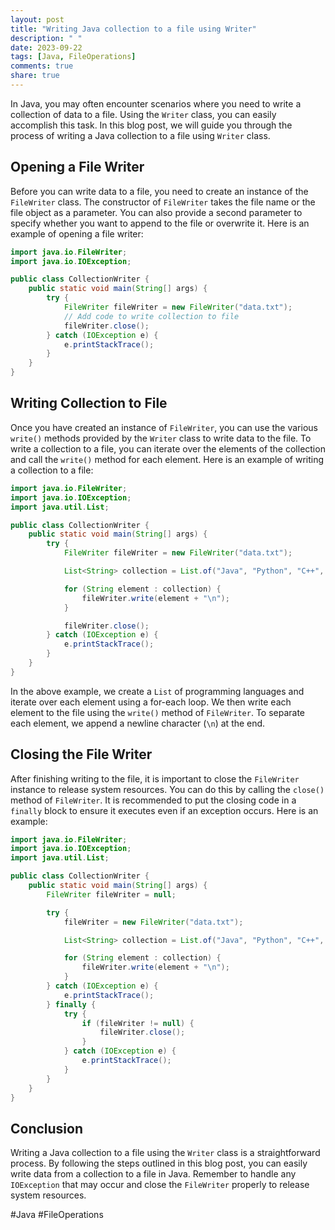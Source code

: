 ```yaml
---
layout: post
title: "Writing Java collection to a file using Writer"
description: " "
date: 2023-09-22
tags: [Java, FileOperations]
comments: true
share: true
---
```


In Java, you may often encounter scenarios where you need to write a collection of data to a file. Using the `Writer` class, you can easily accomplish this task. In this blog post, we will guide you through the process of writing a Java collection to a file using `Writer` class.

## Opening a File Writer

Before you can write data to a file, you need to create an instance of the `FileWriter` class. The constructor of `FileWriter` takes the file name or the file object as a parameter. You can also provide a second parameter to specify whether you want to append to the file or overwrite it. Here is an example of opening a file writer:

```java
import java.io.FileWriter;
import java.io.IOException;

public class CollectionWriter {
    public static void main(String[] args) {
        try {
            FileWriter fileWriter = new FileWriter("data.txt");
            // Add code to write collection to file
            fileWriter.close();
        } catch (IOException e) {
            e.printStackTrace();
        }
    }
}
```

## Writing Collection to File

Once you have created an instance of `FileWriter`, you can use the various `write()` methods provided by the `Writer` class to write data to the file. To write a collection to a file, you can iterate over the elements of the collection and call the `write()` method for each element. Here is an example of writing a collection to a file:

```java
import java.io.FileWriter;
import java.io.IOException;
import java.util.List;

public class CollectionWriter {
    public static void main(String[] args) {
        try {
            FileWriter fileWriter = new FileWriter("data.txt");

            List<String> collection = List.of("Java", "Python", "C++", "JavaScript");

            for (String element : collection) {
                fileWriter.write(element + "\n");
            }

            fileWriter.close();
        } catch (IOException e) {
            e.printStackTrace();
        }
    }
}
```

In the above example, we create a `List` of programming languages and iterate over each element using a for-each loop. We then write each element to the file using the `write()` method of `FileWriter`. To separate each element, we append a newline character (`\n`) at the end.

## Closing the File Writer

After finishing writing to the file, it is important to close the `FileWriter` instance to release system resources. You can do this by calling the `close()` method of `FileWriter`. It is recommended to put the closing code in a `finally` block to ensure it executes even if an exception occurs. Here is an example:

```java
import java.io.FileWriter;
import java.io.IOException;
import java.util.List;

public class CollectionWriter {
    public static void main(String[] args) {
        FileWriter fileWriter = null;

        try {
            fileWriter = new FileWriter("data.txt");

            List<String> collection = List.of("Java", "Python", "C++", "JavaScript");

            for (String element : collection) {
                fileWriter.write(element + "\n");
            }
        } catch (IOException e) {
            e.printStackTrace();
        } finally {
            try {
                if (fileWriter != null) {
                    fileWriter.close();
                }
            } catch (IOException e) {
                e.printStackTrace();
            }
        }
    }
}
```

## Conclusion

Writing a Java collection to a file using the `Writer` class is a straightforward process. By following the steps outlined in this blog post, you can easily write data from a collection to a file in Java. Remember to handle any `IOException` that may occur and close the `FileWriter` properly to release system resources.

#Java #FileOperations